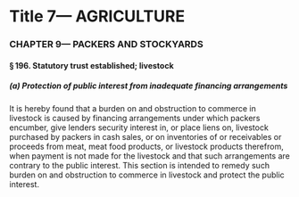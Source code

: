 
# Title 7— AGRICULTURE
### CHAPTER 9— PACKERS AND STOCKYARDS
#### § 196. Statutory trust established; livestock
##### (a) Protection of public interest from inadequate financing arrangements

It is hereby found that a burden on and obstruction to commerce in livestock is caused by financing arrangements under which packers encumber, give lenders security interest in, or place liens on, livestock purchased by packers in cash sales, or on inventories of or receivables or proceeds from meat, meat food products, or livestock products therefrom, when payment is not made for the livestock and that such arrangements are contrary to the public interest. This section is intended to remedy such burden on and obstruction to commerce in livestock and protect the public interest.
